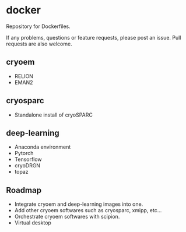 # docker
Repository for Dockerfiles.

If any problems, questions or feature requests, please post an issue. Pull requests are also welcome.

## cryoem
* RELION
* EMAN2

## cryosparc
* Standalone install of cryoSPARC

## deep-learning
* Anaconda environment
* Pytorch
* Tensorflow
* cryoDRGN
* topaz

## Roadmap
* Integrate cryoem and deep-learning images into one.
* Add other cryoem softwares such as cryosparc, xmipp, etc...
* Orchestrate cryoem softwares with scipion.
* Virtual desktop
